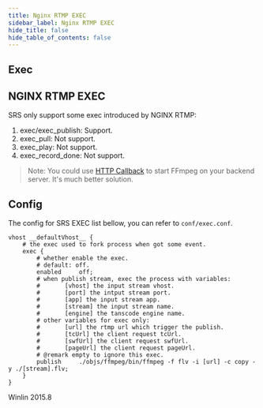 ```yaml
---
title: Nginx RTMP EXEC
sidebar_label: Nginx RTMP EXEC
hide_title: false
hide_table_of_contents: false
---
```


## Exec

## NGINX RTMP EXEC

SRS only support some exec introduced by NGINX RTMP:

1. exec/exec_publish: Support.
1. exec_pull: Not support.
1. exec_play: Not support.
1. exec_record_done: Not support.

> Note: You could use [HTTP Callback](./http-callback) to start FFmpeg on your backend server. It's much better solution.

## Config

The config for SRS EXEC list bellow, you can refer to `conf/exec.conf`.

```
vhost __defaultVhost__ {
    # the exec used to fork process when got some event.
    exec {
        # whether enable the exec.
        # default: off.
        enabled     off;
        # when publish stream, exec the process with variables:
        #       [vhost] the input stream vhost.
        #       [port] the intput stream port.
        #       [app] the input stream app.
        #       [stream] the input stream name.
        #       [engine] the tanscode engine name.
        # other variables for exec only:
        #       [url] the rtmp url which trigger the publish.
        #       [tcUrl] the client request tcUrl.
        #       [swfUrl] the client request swfUrl.
        #       [pageUrl] the client request pageUrl.
        # @remark empty to ignore this exec.
        publish     ./objs/ffmpeg/bin/ffmpeg -f flv -i [url] -c copy -y ./[stream].flv;
    }
}
```

Winlin 2015.8

[ne]: https://github.com/arut/nginx-rtmp-module/wiki/Directives#exec